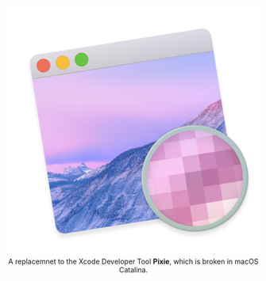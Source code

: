 <p align="center">
    <img src="Pixie/Supporting Files/Assets.xcassets/AppIcon.appiconset/AppIcon_256@2x.png" alt="Pixie" />
    <br/>
    <span>A replacemnet to the Xcode Developer Tool <strong>Pixie</strong>, which is broken in macOS Catalina.</span>
</p>
